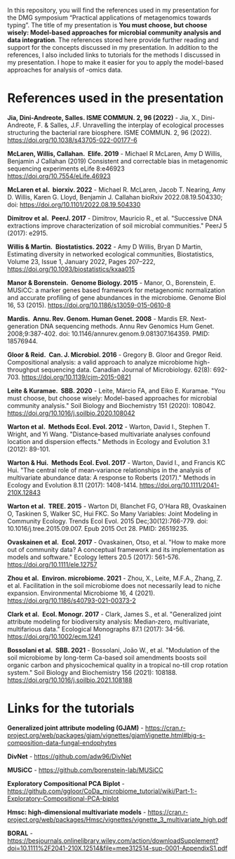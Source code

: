 In this repository, you will find the references used in my presentation for the DMG symposium “Practical applications of metagenomics towards typing”. The title of my presentation is **You must choose, but choose wisely: Model-based approaches for microbial community analysis and data integration**. The references stored here provide further reading and support for the concepts discussed in my presentation.
In addition to the references, I also included links to tutorials for the methods I discussed in my presentation. I hope to make it easier for you to apply the model-based approaches for analysis of -omics data.

# References used in the presentation

**Jia, Dini-Andreote, Salles. ISME COMMUN. 2, 96 (2022)** - Jia, X., Dini-Andreote, F. & Salles, J.F. Unravelling the interplay of ecological processes structuring the bacterial rare biosphere. ISME COMMUN. 2, 96 (2022). https://doi.org/10.1038/s43705-022-00177-6

**McLaren, Willis, Callahan.  Elife. 2019** - Michael R McLaren, Amy D Willis, Benjamin J Callahan (2019) Consistent and correctable bias in metagenomic sequencing experiments eLife 8:e46923 https://doi.org/10.7554/eLife.46923

**McLaren et al.  biorxiv. 2022** - Michael R. McLaren, Jacob T. Nearing, Amy D. Willis, Karen G. Lloyd, Benjamin J. Callahan bioRxiv 2022.08.19.504330; doi: https://doi.org/10.1101/2022.08.19.504330

**Dimitrov et al.  PeerJ. 2017** - Dimitrov, Mauricio R., et al. "Successive DNA extractions improve characterization of soil microbial communities." PeerJ 5 (2017): e2915.

**Willis & Martin.  Biostatistics. 2022** - Amy D Willis, Bryan D Martin, Estimating diversity in networked ecological communities, Biostatistics, Volume 23, Issue 1, January 2022, Pages 207–222, https://doi.org/10.1093/biostatistics/kxaa015

**Manor & Borenstein.  Genome Biology. 2015** - Manor, O., Borenstein, E. MUSiCC: a marker genes based framework for metagenomic normalization and accurate profiling of gene abundances in the microbiome. Genome Biol 16, 53 (2015). https://doi.org/10.1186/s13059-015-0610-8

**Mardis.  Annu. Rev. Genom. Human Genet. 2008** - Mardis ER. Next-generation DNA sequencing methods. Annu Rev Genomics Hum Genet. 2008;9:387-402. doi: 10.1146/annurev.genom.9.081307.164359. PMID: 18576944.

**Gloor & Reid.  Can. J. Microbiol. 2016** - Gregory B. Gloor and Gregor Reid. Compositional analysis: a valid approach to analyze microbiome high-throughput sequencing data. Canadian Journal of Microbiology. 62(8): 692-703. https://doi.org/10.1139/cjm-2015-0821

**Leite & Kuramae.  SBB. 2020** - Leite, Márcio FA, and Eiko E. Kuramae. "You must choose, but choose wisely: Model-based approaches for microbial community analysis." Soil Biology and Biochemistry 151 (2020): 108042. https://doi.org/10.1016/j.soilbio.2020.108042

**Warton et al.  Methods Ecol. Evol. 2012** - Warton, David I., Stephen T. Wright, and Yi Wang. "Distance‐based multivariate analyses confound location and dispersion effects." Methods in Ecology and Evolution 3.1 (2012): 89-101.

**Warton & Hui.  Methods Ecol. Evol. 2017** - Warton, David I., and Francis KC Hui. "The central role of mean‐variance relationships in the analysis of multivariate abundance data: A response to Roberts (2017)." Methods in Ecology and Evolution 8.11 (2017): 1408-1414. https://doi.org/10.1111/2041-210X.12843

**Warton et al.  TREE. 2015** - Warton DI, Blanchet FG, O'Hara RB, Ovaskainen O, Taskinen S, Walker SC, Hui FKC. So Many Variables: Joint Modeling in Community Ecology. Trends Ecol Evol. 2015 Dec;30(12):766-779. doi: 10.1016/j.tree.2015.09.007. Epub 2015 Oct 28. PMID: 26519235.

**Ovaskainen et al.  Ecol. 2017** - Ovaskainen, Otso, et al. "How to make more out of community data? A conceptual framework and its implementation as models and software." Ecology letters 20.5 (2017): 561-576. https://doi.org/10.1111/ele.12757

**Zhou et al.  Environ. microbiome. 2021** - Zhou, X., Leite, M.F.A., Zhang, Z. et al. Facilitation in the soil microbiome does not necessarily lead to niche expansion. Environmental Microbiome 16, 4 (2021). https://doi.org/10.1186/s40793-021-00373-2

**Clark et al.  Ecol. Monogr. 2017** - Clark, James S., et al. "Generalized joint attribute modeling for biodiversity analysis: Median‐zero, multivariate, multifarious data." Ecological Monographs 87.1 (2017): 34-56. https://doi.org/10.1002/ecm.1241

**Bossolani et al.  SBB. 2021** - Bossolani, João W., et al. "Modulation of the soil microbiome by long-term Ca-based soil amendments boosts soil organic carbon and physicochemical quality in a tropical no-till crop rotation system." Soil Biology and Biochemistry 156 (2021): 108188. https://doi.org/10.1016/j.soilbio.2021.108188

# Links for the tutorials

**Generalized joint attribute modeling (GJAM)** - https://cran.r-project.org/web/packages/gjam/vignettes/gjamVignette.html#big-s-composition-data-fungal-endophytes

**DivNet** - https://github.com/adw96/DivNet

**MUSiCC** - https://github.com/borenstein-lab/MUSiCC

**Exploratory Compositional PCA Biplot** - https://github.com/ggloor/CoDa_microbiome_tutorial/wiki/Part-1:-Exploratory-Compositional-PCA-biplot

**Hmsc: high-dimensional multivariate models** - https://cran.r-project.org/web/packages/Hmsc/vignettes/vignette_3_multivariate_high.pdf

**BORAL** - https://besjournals.onlinelibrary.wiley.com/action/downloadSupplement?doi=10.1111%2F2041-210X.12514&file=mee312514-sup-0001-AppendixS1.pdf

